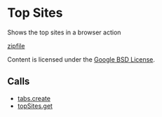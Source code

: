 
Top Sites
=======

Shows the top sites in a browser action

[zipfile](http://developer.chrome.com/extensions/examples/api/topsites/basic.zip)

Content is licensed under the [Google BSD License](http://code.google.com/google_bsd_license.html).

Calls
-----

* [tabs.create](http://developer.chrome.com/extensions/tabs.html#method-create)
* [topSites.get](http://developer.chrome.com/extensions/topSites.html#method-get)